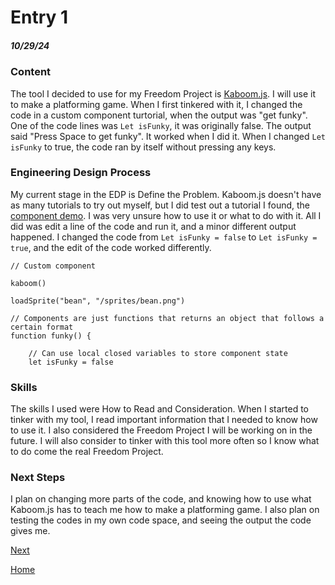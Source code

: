 # Entry 1
##### 10/29/24

### Content

The tool I decided to use for my Freedom Project is [Kaboom.js](https://kaboomjs.com/). I will use it to make a platforming game. When I first tinkered with it, I changed the code in a custom component turtorial, when the output was "get funky". One of the code lines was `Let isFunky`, it was originally false. The output said "Press Space to get funky". It worked when I did it. When I changed `Let isFunky` to true, the code ran by itself without pressing any keys.

### Engineering Design Process

My current stage in the EDP is Define the Problem. Kaboom.js doesn't have as many tutorials to try out myself, but I did test out a tutorial I found, the [component demo](https://kaboomjs.com/play?example=component). I was very unsure how to use it or what to do with it. All I did was edit a line of the code and run it, and a minor different output happened. I changed the code from `Let isFunky = false` to `Let isFunky = true`, and the edit of the code worked differently.

```JS
// Custom component

kaboom()

loadSprite("bean", "/sprites/bean.png")

// Components are just functions that returns an object that follows a certain format
function funky() {

	// Can use local closed variables to store component state
	let isFunky = false
```

### Skills

The skills I used were How to Read and Consideration. When I started to tinker with my tool, I read important information that I needed to know how to use it. I also considered the Freedom Project I will be working on in the future. I will also consider to tinker with this tool more often so I know what to do come the real Freedom Project.

### Next Steps

I plan on changing more parts of the code, and knowing how to use what Kaboom.js has to teach me how to make a platforming game. I also plan on testing the codes in my own code space, and seeing the output the code gives me.

[Next](entry02.md)

[Home](../README.md)
